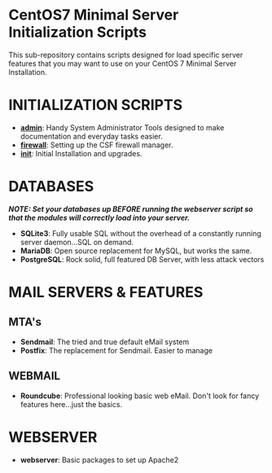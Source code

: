 # CentOS7 Minimal Server Initialization Scripts

This sub-repository contains scripts designed for load specific server features that you may want to use on your CentOS 7 Minimal Server Installation.
# INITIALIZATION SCRIPTS
* **[admin](/ServerInit/admin.md)**: Handy System Administrator Tools designed to make documentation and everyday tasks easier.
* **[firewall](/ServerInit/firewall.md)**: Setting up the CSF firewall manager.
* **[init](/ServerInit/init.md)**: Initial Installation and upgrades.
# DATABASES
**_NOTE: Set your databases up **BEFORE** running the webserver script so that the modules will correctly load into your server._**
* **SQLite3**: Fully usable SQL without the overhead of a constantly running server daemon...SQL on demand.
* **MariaDB**: Open source replacement for MySQL, but works the same.
* **PostgreSQL**: Rock solid, full featured DB Server, with less attack vectors
# MAIL SERVERS & FEATURES
## MTA's
* **Sendmail**: The tried and true default eMail system 
* **Postfix**: The replacement for Sendmail. Easier to manage
## WEBMAIL
* **Roundcube**: Professional looking basic web eMail. Don't look for fancy features here...just the basics.
# WEBSERVER
* **webserver**: Basic packages to set up Apache2
